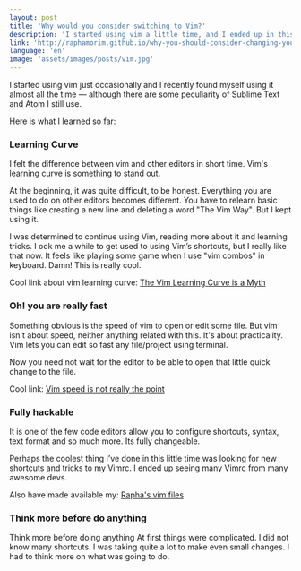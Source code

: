 ```yaml
---
layout: post
title: 'Why would you consider switching to Vim?'
description: 'I started using vim a little time, and I ended up in this period, left the Sublime Text and the Atom. I confess that I still use when I want to use some feature of the editors'
link: 'http://raphamorim.github.io/why-you-should-consider-changing-your-editor-by-vim/'
language: 'en'
image: 'assets/images/posts/vim.jpg'
---
```


I started using vim just occasionally and I recently found myself using it almost all the time — although there are some peculiarity of Sublime Text and Atom I still use.

<!-- more -->

Here is what I learned so far: 

### Learning Curve

I felt the difference between vim and other editors in short time. Vim's learning curve is something to stand out. 

At the beginning, it was quite difficult, to be honest. Everything you are used to do on other editors becomes different. You have to relearn basic things like creating a new line and deleting a word "The Vim Way". But I kept using it. 

I was determined to continue using Vim, reading more about it and learning tricks. I ook me a while to get used to using Vim’s shortcuts, but I really like that now. It feels like playing some game when I use "vim combos" in keyboard. Damn! This is really cool.

Cool link about vim learning curve: [The Vim Learning Curve is a Myth](http://robots.thoughtbot.com/the-vim-learning-curve-is-a-myth)

### Oh! you are really fast

Something obvious is the speed of vim to open or edit some file. But vim isn't about speed, neither anything related with this. It's about practicality. Vim lets you can edit so fast any file/project using terminal. 

Now you need not wait for the editor to be able to open that little quick change to the file.

Cool link: [Vim speed is not really the point](http://wrongsideofmemphis.com/2013/03/27/vim-speed-is-not-really-the-point/)

### Fully hackable

It is one of the few code editors allow you to configure shortcuts, syntax, text format and so much more. Its fully changeable.

Perhaps the coolest thing I’ve done in this little time was looking for new shortcuts and tricks to my Vimrc. I ended up seeing many Vimrc from many awesome devs.

Also have made available my: [Rapha's vim files](https://github.com/raphamorim/vimfiles)

### Think more before do anything

Think more before doing anything At first things were complicated. I did not know many shortcuts. I was taking quite a lot to make even small changes. I had to think more on what was going to do.



